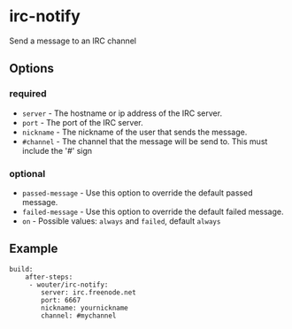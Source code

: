 # irc-notify

Send a message to an IRC channel

## Options

### required

* `server` - The hostname or ip address of the IRC server.
* `port` - The port of the IRC server.
* `nickname` - The nickname of the user that sends the message.
* `#channel` - The channel that the message will be send to. This must include the '#' sign

### optional

* `passed-message` - Use this option to override the default passed message.
* `failed-message` -  Use this option to override the default failed message.
* `on` - Possible values: `always` and `failed`, default `always`

## Example


    build:
        after-steps:
         - wouter/irc-notify:
            server: irc.freenode.net
            port: 6667
            nickname: yournickname
            channel: #mychannel

